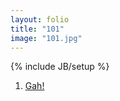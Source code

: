 ```yaml
---
layout: folio
title: "101"
image: "101.jpg"
---
```

{% include JB/setup %}


<div class="choice">
	<ol>
		<li><a href="102.html">
			Gah!
</a></li>
	</ol>
</div>